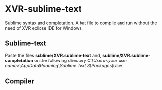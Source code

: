 # XVR-sublime-text
Sublime syntax and completation. A bat file to compile and run without the need of XVR eclipse IDE for Windows.

## Sublime-text
Paste the files __sublime/XVR.sublime-text__ and, __sublime/XVR.sublime-completation__ on the following directory *C:\Users\<your user name>\AppData\Roaming\Sublime Text 3\Packages\User*
## Compiler


